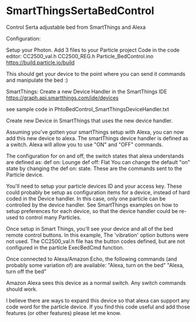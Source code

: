 # SmartThingsSertaBedControl
Control Serta adjustable bed from SmartThings and Alexa


Configuration:


Setup your Photon. Add 3 files to your Particle project Code in the code editor:
CC2500_val.h
CC2500_REG.h
Particle_BedControl.ino
https://build.particle.io/build



This should get your device to the point where you can send it commands and manipulate the bed :)


SmartThings:
Create a new Device Handler in the SmartThings IDE 
https://graph.api.smartthings.com/ide/devices

see sample code in PhtoBedControl_SmartThingsDeviceHandler.txt

Create new Device in SmartThings that uses the new device handler.

Assuming you've gotten your smartThings setup with Alexa, you can now add this new device to alexa.
The smartThings device handler is defined as a switch. Alexa will allow you to use "ON" and "OFF" commands. 

The configuration for on and off, the switch states that alexa understands are defined as:
def on: Lounge
def off: Flat
You can change the default "on" state by changing the def on: state. These are the commands sent to the Particle device.

You'll need to setup your particle devices ID and your access key. These could probably be setup as configuration items for a device, instead of hard coded in the Device handler. In this case, only one particle can be controlled by the device handler. See SmartThings examples on how to setup preferences for each device, so that the device handler could be re-used to control many Particles.

Once setup in Smart Things, you'll see your device and all of the bed remote control buttons. In this example, The 'vibration' option buttons were not used. The CC2500_val.h file has the button codes defined, but are not configured in the particle ExecBedCmd function.

Once connected to Alexa/Amazon Echo, the following commands (and probably some variation of) are available:
"Alexa, turn on the bed"
"Alexa, turn off the bed"

Amazon Alexa sees this device as a normal switch. Any switch commands should work.


I believe there are ways to expand this device so that alexa can support any code word for the particle device. If you find this code useful and add those features (or other features) please let me know.
